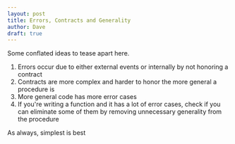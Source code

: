 ```yaml
---
layout: post
title: Errors, Contracts and Generality
author: Dave
draft: true
---
```


Some conflated ideas to tease apart here.

1. Errors occur due to either external events or internally by not honoring a contract
2. Contracts are more complex and harder to honor the more general a procedure is
3. More general code has more error cases
4. If you're writing a function and it has a lot of error cases, check if you can eliminate some of them by removing unnecessary generality from the procedure

As always, simplest is best
